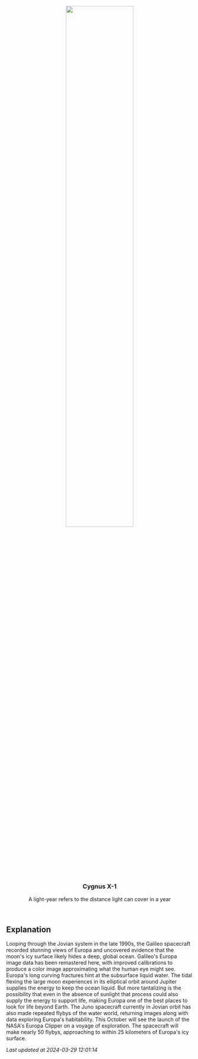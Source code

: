 <p align='center'>
    <img src='https://apod.nasa.gov/apod/image/2403/PIA19048europa1024.jpg' width='60%' />
    <h3 align="center">Cygnus X-1</h3>
    <p align="center">A light-year refers to the distance light can cover in a year</p>
</p>
<br/>

Explanation
--
Looping through the Jovian system in the late 1990s, the Galileo spacecraft recorded stunning views of Europa and uncovered evidence that the moon's icy surface likely hides a deep, global ocean. Galileo's Europa image data has been remastered here, with improved calibrations to produce a color image approximating what the human eye might see. Europa's long curving fractures hint at the subsurface liquid water.  The tidal flexing the large moon experiences in its elliptical orbit around Jupiter supplies the energy to keep the ocean liquid. But more tantalizing is the possibility that even in the absence of sunlight that process could also supply the energy to support life, making Europa one of the best places to look for life beyond Earth. The Juno spacecraft currently in Jovian orbit has also made repeated flybys of the water world, returning images along with data exploring Europa's habitability. This October will see the launch of the NASA's Europa Clipper on a voyage of exploration. The spacecraft will make nearly 50 flybys, approaching to within 25 kilometers of Europa's icy surface.


*Last updated at 2024-03-29 12:01:14*
